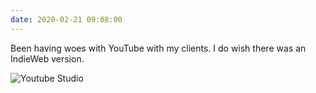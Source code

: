 ```yaml
---
date: 2020-02-21 09:08:00
---
```


Been having woes with YouTube with my clients. I do wish there was an IndieWeb version.

![Youtube Studio](https://kjaymiller.s3-us-west-2.amazonaws.com/images/CleanShot-2020-02-21-at-09.02.15-2x.png)
